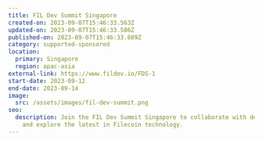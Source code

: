 ```yaml
---
title: FIL Dev Summit Singapore
created-on: 2023-09-07T15:46:33.563Z
updated-on: 2023-09-07T15:46:33.586Z
published-on: 2023-09-07T15:46:33.609Z
category: supported-sponsored
location:
  primary: Singapore
  region: apac-asia
external-link: https://www.fildev.io/FDS-1
start-date: 2023-09-12
end-date: 2023-09-14
image:
  src: /assets/images/fil-dev-summit.png
seo:
  description: Join the FIL Dev Summit Singapore to collaborate with developers
    and explore the latest in Filecoin technology.
---
```

